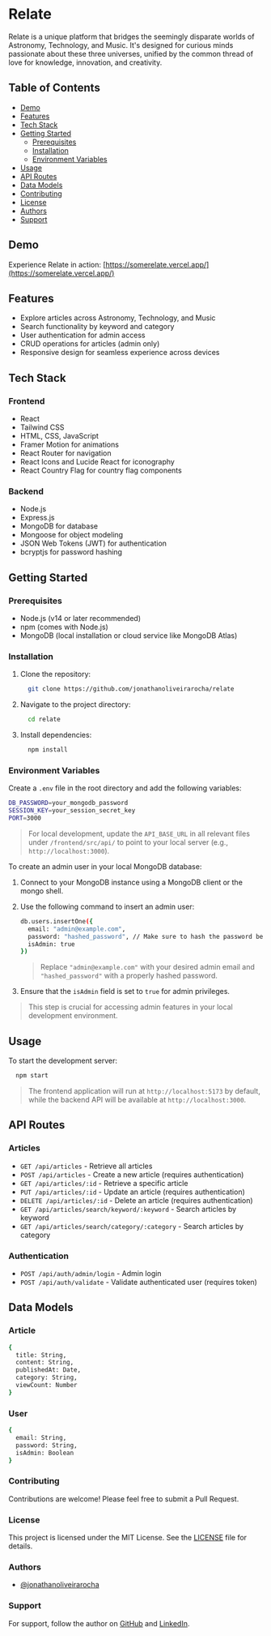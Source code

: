 # Relate

Relate is a unique platform that bridges the seemingly disparate worlds of Astronomy, Technology, and Music. It's designed for curious minds passionate about these three universes, unified by the common thread of love for knowledge, innovation, and creativity.

## Table of Contents

- [Demo](#demo)
- [Features](#features)
- [Tech Stack](#tech-stack)
- [Getting Started](#getting-started)
  - [Prerequisites](#prerequisites)
  - [Installation](#installation)
  - [Environment Variables](#environment-variables)
- [Usage](#usage)
- [API Routes](#api-routes)
- [Data Models](#data-models)
- [Contributing](#contributing)
- [License](#license)
- [Authors](#authors)
- [Support](#support)

## Demo

Experience Relate in action: [https://somerelate.vercel.app/](https://somerelate.vercel.app/)

## Features

- Explore articles across Astronomy, Technology, and Music
- Search functionality by keyword and category
- User authentication for admin access
- CRUD operations for articles (admin only)
- Responsive design for seamless experience across devices

## Tech Stack

### Frontend
- React
- Tailwind CSS
- HTML, CSS, JavaScript
- Framer Motion for animations
- React Router for navigation
- React Icons and Lucide React for iconography
- React Country Flag for country flag components

### Backend
- Node.js
- Express.js
- MongoDB for database
- Mongoose for object modeling
- JSON Web Tokens (JWT) for authentication
- bcryptjs for password hashing

## Getting Started

### Prerequisites

- Node.js (v14 or later recommended)
- npm (comes with Node.js)
- MongoDB (local installation or cloud service like MongoDB Atlas)

### Installation

1. Clone the repository:
    ```bash
      git clone https://github.com/jonathanoliveirarocha/relate
    ```

2. Navigate to the project directory:
    ```bash
      cd relate
    ```

3. Install dependencies:
    ```bash
      npm install
    ```

### Environment Variables

Create a `.env` file in the root directory and add the following variables:

```bash
DB_PASSWORD=your_mongodb_password
SESSION_KEY=your_session_secret_key
PORT=3000
```

> For local development, update the `API_BASE_URL` in all relevant files under `/frontend/src/api/` to point to your local server (e.g., `http://localhost:3000`).

To create an admin user in your local MongoDB database:

1. Connect to your MongoDB instance using a MongoDB client or the mongo shell.

2. Use the following command to insert an admin user:

    ```bash
    db.users.insertOne({
      email: "admin@example.com",
      password: "hashed_password", // Make sure to hash the password before storing
      isAdmin: true
    })
    ```
    > Replace `"admin@example.com"` with your desired admin email and `"hashed_password"` with a properly hashed password.

3. Ensure that the `isAdmin` field is set to `true` for admin privileges. 

> This step is crucial for accessing admin features in your local development environment.


## Usage

To start the development server:

```bash
  npm start
```

> The frontend application will run at `http://localhost:5173` by default, while the backend API will be available at `http://localhost:3000`.


## API Routes

### Articles

- `GET /api/articles` - Retrieve all articles
- `POST /api/articles` - Create a new article (requires authentication)
- `GET /api/articles/:id` - Retrieve a specific article
- `PUT /api/articles/:id` - Update an article (requires authentication)
- `DELETE /api/articles/:id` - Delete an article (requires authentication)
- `GET /api/articles/search/keyword/:keyword` - Search articles by keyword
- `GET /api/articles/search/category/:category` - Search articles by category

### Authentication

- `POST /api/auth/admin/login` - Admin login
- `POST /api/auth/validate` - Validate authenticated user (requires token)

## Data Models

### Article

```bash
{
  title: String,
  content: String,
  publishedAt: Date,
  category: String,
  viewCount: Number
}
```

### User

```bash
{
  email: String,
  password: String,
  isAdmin: Boolean
}
```

### Contributing

Contributions are welcome! Please feel free to submit a Pull Request.

### License

This project is licensed under the MIT License. See the [LICENSE](https://choosealicense.com/licenses/mit/) file for details.

### Authors

- [@jonathanoliveirarocha](https://github.com/jonathanoliveirarocha)

### Support

For support, follow the author on [GitHub](https://www.github.com/jonathanoliveirarocha) and [LinkedIn](https://www.linkedin.com/in/jonathandeoliveirarocha).